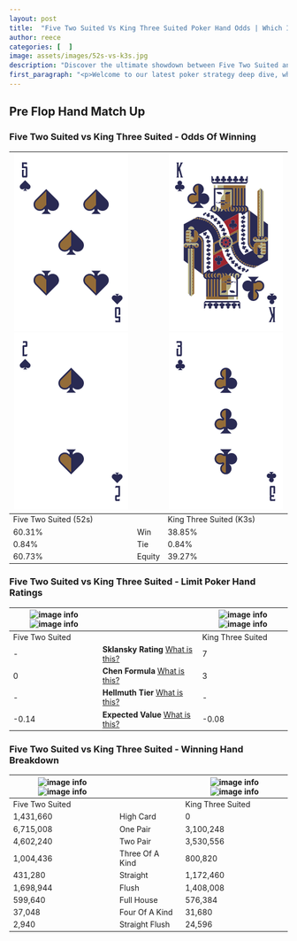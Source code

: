 ```yaml
---
layout: post
title:  "Five Two Suited Vs King Three Suited Poker Hand Odds | Which Is The Better Hand In Poker? A Complete Guide"
author: reece
categories: [  ]
image: assets/images/52s-vs-k3s.jpg
description: "Discover the ultimate showdown between Five Two Suited and King Three Suited in poker! Uncover the odds, strategies, and scenarios where one hand triumphs over the other. Get ready to up your poker game with this thrilling analysis."
first_paragraph: "<p>Welcome to our latest poker strategy deep dive, where we're pitting two distinct hands against each other in a high-stakes showdown: Five Two Suited vs King Three Suited.</p><p>In the dynamic world of poker, every decision counts, and knowing which hand holds the upper hand is key to your success at the table.</p><p>In this article, we'll dissect these two hands, explore the scenarios where one dominates the other, and equip you with the knowledge to make strategic choices that can tip the odds in your favor.</p><p>Get ready to unravel the intriguing dynamics of these poker hands and elevate your game to new heights.</p>"
---
```




[comment]: # (sp0)

## Pre Flop Hand Match Up

<div class="table hand-ratings" markdown="1"> 



### Five Two Suited vs King Three Suited - Odds Of Winning


    
| ![image info](assets/images/hand1/5.png) ![image info](assets/images/hand1/2.png) |  | ![image info](assets/images/hand2/k.png) ![image info](assets/images/hand2/3.png) |
| -------- | -------- | -------- |
| Five Two Suited (52s) |  | King Three Suited (K3s) |
| 60.31% | Win | 38.85% |
| 0.84% | Tie | 0.84% |
| 60.73% | Equity | 39.27% |




[comment]: # (sp1)



### Five Two Suited vs King Three Suited - Limit Poker Hand Ratings


    
| ![image info](https://www.riverpairs.com/assets/images/hand1/5.png) ![image info](https://www.riverpairs.com/assets/images/hand1/2.png) |  | ![image info](https://www.riverpairs.com/assets/images/hand2/k.png) ![image info](https://www.riverpairs.com/assets/images/hand2/3.png) |
| -------- | -------- | -------- |
| Five Two Suited |  | King Three Suited |
| - | **Sklansky Rating** [What is this?](/sklansky-rating-explained) | 7 |
| 0 | **Chen Formula** [What is this?](/chen-formula-explained) | 3 |
| - | **Hellmuth Tier** [What is this?](/Hellmuth-tier-explained) | - |
| -0.14 | **Expected Value** [What is this?](/expected-value-explained) | -0.08 |




[comment]: # (sp2)



### Five Two Suited vs King Three Suited - Winning Hand Breakdown


    
| ![image info](https://www.riverpairs.com/assets/images/hand1/5.png) ![image info](https://www.riverpairs.com/assets/images/hand1/2.png) |  | ![image info](https://www.riverpairs.com/assets/images/hand2/k.png) ![image info](https://www.riverpairs.com/assets/images/hand2/3.png) |
| -------- | -------- | -------- |
| Five Two Suited |  | King Three Suited |
| 1,431,660 | High Card | 0 |
| 6,715,008 | One Pair | 3,100,248 |
| 4,602,240 | Two Pair | 3,530,556 |
| 1,004,436 | Three Of A Kind | 800,820 |
| 431,280 | Straight | 1,172,460 |
| 1,698,944 | Flush | 1,408,008 |
| 599,640 | Full House | 576,384 |
| 37,048 | Four Of A Kind | 31,680 |
| 2,940 | Straight Flush | 24,596 |




[comment]: # (sp3)



</div>

[comment]: # (sp4)



[comment]: # (sp5)


